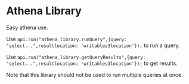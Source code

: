 # Athena Library
Easy athena use.

Use `api.run("athena_library.runQuery",{query: "select...",resultlocation: 'writables3location'});` to run a query.

Use `api.run("athena_library.getQueryResults",{query: "select...",resultlocation: 'writables3location'});` to get results.

Note that this library should not be used to run multiple queries at once.

